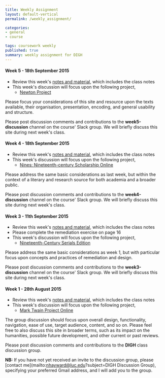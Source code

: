 ```yaml
---
title: Weekly Assignment
layout: default-vertical
permalink: /weekly_assignment/

categories:
- general
- course

tags: coursework weekly
published: true
summary: weekly assignment for DIGH
---
```


#### Week 5 - 18th September 2015

* Review this week's [notes and material](/notes), which includes the class notes
* This week's discussion will focus upon the following project,
  * [Newton Project](http://www.newtonproject.sussex.ac.uk/prism.php?id=1)

Please focus your considerations of this site and resource upon the texts available, their organisation, presentation, encoding, and general usability and structure.

Please post discussion comments and contributions to the **week5-discussion** channel on the course' Slack group. We will briefly discuss this site during next week's class.

#### Week 4 - 18th September 2015

* Review this week's [notes and material](/notes), which includes the class notes
* This week's discussion will focus upon the following project,
  * [Nines: Nineteenth-century Scholarship Online](http://www.nines.org/)

Please address the same basic considerations as last week, but within the context of a literary and research source for both academia and a broader public.

Please post discussion comments and contributions to the **week4-discussion** channel on the course' Slack group. We will briefly discuss this site during next week's class.

#### Week 3 - 11th September 2015

* Review this week's [notes and material](/notes), which includes the class notes
* Please complete the remediation exercise on page 16
* This week's discussion will focus upon the following project,
  * [Nineteenth-Century Serials Edition](http://www.ncse.ac.uk/index.html)

Please address the same basic considerations as week 1, but with particular focus upon concepts and practices of remediation and design.

Please post discussion comments and contributions to the **week3-discussion** channel on the course' Slack group. We will briefly discuss this site during next week's class.

#### Week 1 - 28th August 2015

* Review this week's [notes and material](/notes), which includes the class notes
* This week's discussion will focus upon the following project,
  * [Mark Twain Project Online](http://www.marktwainproject.org/)

The group discussion should focus upon overall design, functionality, navigation, ease of use, target audience, content, and so on. Please feel free to also discuss this site in broader terms, such as its impact on the humanities, possible future development, and other current or past reviews.

Please post discussion comments and contributions to the **DIGH** class discussion group.

**NB:** If you have not yet received an invite to the discussion group, please [contact me](mailto:nhayward@luc.edu?subject=DIGH Discussion Group), specifying your preferred Gmail address, and I will add you to the group.

